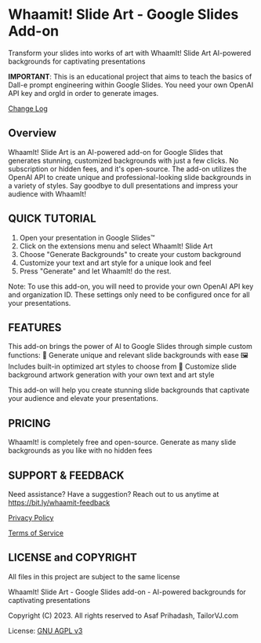 # Whaamit! Slide Art - Google Slides Add-on

Transform your slides into works of art with WhaamIt! Slide Art
AI-powered backgrounds for captivating presentations

**IMPORTANT**: This is an educational project that aims to teach the basics of Dall-e prompt engineering within Google Slides. You need your own OpenAI API key and orgId in order to generate images.

[Change Log](CHANGELOG.md)

## Overview

WhaamIt! Slide Art is an AI-powered add-on for Google Slides that generates stunning, customized backgrounds with just a few clicks. No subscription or hidden fees, and it's open-source. The add-on utilizes the OpenAI API to create unique and professional-looking slide backgrounds in a variety of styles. Say goodbye to dull presentations and impress your audience with WhaamIt!

## QUICK TUTORIAL

1. Open your presentation in Google Slides™
2. Click on the extensions menu and select WhaamIt! Slide Art
3. Choose "Generate Backgrounds" to create your custom background
4. Customize your text and art style for a unique look and feel
5. Press "Generate" and let WhaamIt! do the rest.

Note: To use this add-on, you will need to provide your own OpenAI API key and organization ID. These settings only need to be configured once for all your presentations.

## FEATURES

This add-on brings the power of AI to Google Slides through simple custom functions:
🎨 Generate unique and relevant slide backgrounds with ease
🖼️ Includes built-in optimized art styles to choose from
🔧 Customize slide background artwork generation with your own text and art style

This add-on will help you create stunning slide backgrounds that captivate your audience and elevate your presentations.

## PRICING

WhaamIt! is completely free and open-source. Generate as many slide backgrounds as you like with no hidden fees

## SUPPORT & FEEDBACK

Need assistance? Have a suggestion? Reach out to us anytime at https://bit.ly/whaamit-feedback

[Privacy Policy](https://www.tailorvj.com/whaamit/privacy-policy/)

[Terms of Service](https://www.tailorvj.com/whaamit/terms-of-service/)

## LICENSE and COPYRIGHT

All files in this project are subject to the same license

WhaamIt! Slide Art - Google Slides add-on - AI-powered backgrounds for captivating presentations

Copyright (C) 2023. All rights reserved to Asaf Prihadash, TailorVJ.com

License: [GNU AGPL v3](LICENSE)
